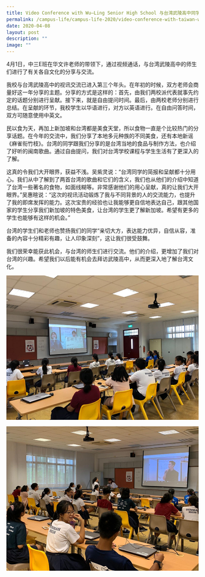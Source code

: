 ```yaml
---
title: Video Conference with Wu–Ling Senior High School 与台湾武陵高中同学进行视讯交流
permalink: /campus-life/campus-life-2020/video-conference-with-taiwan-wuling-high-school/
date: 2020-04-08
layout: post
description: ""
image: ""
---
```

4月1日，中三E班在华文许老师的带领下，通过视频通话，与台湾武陵高中的师生们进行了有关各自文化的分享与交流。

我校与台湾武陵高中的视讯交流已进入第三个年头。在年初的时候，双方老师会商量好这一年分享的主题。分享的方式是这样的：首先，由我们两校派代表就事先约定的话题分别进行呈献。接下来，就是自由提问时间。最后，由两校老师分别进行总结。在呈献的环节，我校学生以华语进行，对方以英语进行。在自由问答时间，双方可随意使用中英文。

民以食为天，再加上新加坡和台湾都是美食天堂，所以食物一直是个比较热门的分享话题。在今年的交流中，我们分享了本地多元种族的不同美食，还有本地新谣《麻雀衔竹枝》。台湾的同学跟我们分享的是台湾当地的食品与制作方法，也介绍了好听的闽南歌曲。通过自由提问，我们对台湾学校课程与学生生活有了更深入的了解。

这真的令我们大开眼界，获益不浅。吴紫灵说：“台湾同学的简报和呈献都十分用心。我们从中了解到了两首台湾的歌曲和它们的含义，我们也从他们的介绍中知道了台湾一些著名的食物，如面线糊等。非常感谢他们的用心呈献，真的让我们大开眼界。”吴惠暄说：“这次的视讯活动锻炼了我与不同背景的人的交流能力，也提升了我的即席发挥的能力。这次宝贵的经验也让我能够更自信地表达自己，跟其他国家的学生分享我们新加坡的特色美食，让台湾的学生更了解新加坡。希望有更多的学生也能够有这样的机会。”

台湾的学生们和老师也赞扬我们的同学“亲切大方，表达能力优异，自信从容，准备的內容十分精彩有趣，让人印象深刻”，这让我们很受鼓舞。

我们很荣幸能获此机会，与台湾的师生们进行交流。他们的介绍，更增加了我们对台湾的兴趣。希望我们以后能有机会去拜访武陵高中，从而更深入地了解台湾文化。

![](/images/VideoCall1.jpg)

![](/images/VideoCall2.jpg)